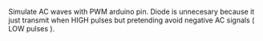Simulate AC waves with PWM arduino pin. Diode is unnecesary because it just transmit when HIGH pulses but pretending avoid negative AC signals ( LOW pulses ).
